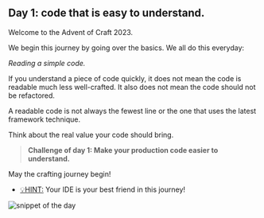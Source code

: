 ## Day 1: code that is easy to understand.

Welcome to the Advent of Craft 2023.

We begin this journey by going over the basics. 
We all do this everyday:

_Reading a simple code._ 

If you understand a piece of code quickly, 
it does not mean the code is readable much less well-crafted.
It also does not mean the code should not be refactored.

A readable code is not always the fewest line or the one 
that uses the latest framework technique.

Think about the real value your code should bring.

>**Challenge of day 1: Make your production code easier to understand.**

May the crafting journey begin!

- <u>💡HINT:</u> Your IDE is your best friend in this journey!

![snippet of the day](snippet.png)